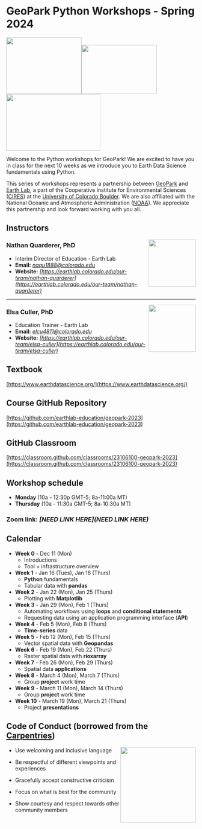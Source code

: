 # **GeoPark Python Workshops - Spring 2024**

<img src="https://www.geo-park.com/wp-content/uploads/2022/01/geopark-logo.svg" width="200" height="150"><img src="https://drive.google.com/uc?export=view&id=13_P0Dq9rb1aXFFVfspMRn5hlP7t8RuwC" width="200" height="130"><img src="https://csl.noaa.gov/partnerships/images/cilogos.png" width="250" height="150">


Welcome to the Python workshops for GeoPark! We are excited to have you in class for the next 10 weeks as we introduce you to Earth Data Science fundamentals using Python.


This series of workshops represents a partnership between [GeoPark](https://www.geo-park.com/) and [Earth Lab](https://earthlab.colorado.edu/), a part of the Cooperative Institute for Environmental Sciences ([CIRES](https://cires.colorado.edu/)) at the [University of Colorado Boulder](https://www.colorado.edu/). We are also affiliated with the National Oceanic and Atmospheric Administration ([NOAA](https://www.noaa.gov/)). We appreciate this partnership and look forward working with you all.



## **Instructors**

<img style="float: right;" src="https://earthlab.colorado.edu/sites/default/files/styles/square_med/public/media/image/profile.png?itok=81I5qGge" width="125" height="125">

### **Nathan Quarderer, PhD** 


* Interim Director of Education - Earth Lab
* **Email:** _[naqu1888@colorado.edu](naqu1888@colorado.edu)_
* **Website:** _[https://earthlab.colorado.edu/our-team/nathan-quarderer](https://earthlab.colorado.edu/our-team/nathan-quarderer)_

----------------------------------------------------------------

<img style="float: right;" src="https://earthlab.colorado.edu/sites/default/files/styles/square_med/public/media/image/Elsa%20Culler%20-%20reduced.jpg?itok=RWCtw7K7" width="125" height="125">

### **Elsa Culler, PhD**

* Education Trainer - Earth Lab
* **Email:** _[elcu4811@colorado.edu](elcu4811@colorado.edu)_
* **Website:** _[https://earthlab.colorado.edu/our-team/elsa-culler](https://earthlab.colorado.edu/our-team/elsa-culler)_

## **Textbook**
[https://www.earthdatascience.org/](https://www.earthdatascience.org/)

## **Course GitHub Repository**
[https://github.com/earthlab-education/geopark-2023](https://github.com/earthlab-education/geopark-2023)

## **GitHub Classroom**
[https://classroom.github.com/classrooms/23106100-geopark-2023](https://classroom.github.com/classrooms/23106100-geopark-2023)

## **Workshop schedule**
* **Monday** (10a - 12:30p GMT-5; 8a-11:00a MT)
* **Thursday** (10a - 11:30a GMT-5; 8a-10:30a MT)

### **Zoom link:** _[**NEED LINK HERE**](NEED LINK HERE)_

## **Calendar**
* **Week 0** - Dec 11 (Mon)
  * Introductions
  * Tool + infrastructure overview
* **Week 1** - Jan 16 (Tues), Jan 18 (Thurs)
  * **Python** fundamentals
  * Tabular data with **pandas**
* **Week 2** - Jan 22 (Mon), Jan 25 (Thurs)
  * Plotting with **Matplotlib**
* **Week 3** - Jan 29 (Mon), Feb 1 (Thurs)
  * Automating workflows using **loops** and **conditional statements**
  * Requesting data using an application programming interface (**API**)
* **Week 4** - Feb 5 (Mon), Feb 8 (Thurs)
  * **Time-series** data
* **Week 5** - Feb 12 (Mon), Feb 15 (Thurs)
  * Vector spatial data with **Geopandas**
* **Week 6** - Feb 19 (Mon), Feb 22 (Thurs)
  * Raster spatial data with **rioxarray**
* **Week 7** - Feb 26 (Mon), Feb 29 (Thurs)
  * Spatial data **applications**
* **Week 8** - March 4 (Mon), March 7 (Thurs)
  * Group **project** work time
* **Week 9** - March 11 (Mon), March 14 (Thurs)
  * Group **project** work time
* **Week 10** - March 19 (Mon), March 21 (Thurs)
  * Project **presentations**


## **Code of Conduct** (borrowed from the [Carpentries](https://docs.carpentries.org/topic_folders/policies/code-of-conduct.html))

<img style="float: right;" src="https://www.software.ac.uk/sites/default/files/The%20Carpentries.jpg" width="200" height="200">

* Use welcoming and inclusive language

* Be respectful of different viewpoints and experiences

* Gracefully accept constructive criticism

* Focus on what is best for the community

* Show courtesy and respect towards other community members


